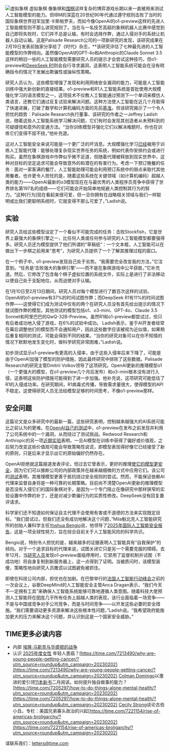 ![虚拟象棋 虚拟象棋](https://api.time.com/wp-content/uploads/2025/02/GettyImages-1436420490.jpg?quality=85&w=2400)
像象棋和[围棋](https://time.com/4252312/googles-artificial-intelligence-beats-legendary-go-player/)这样复杂的博弈游戏长期以来一直被用来测试人工智能模型的能力。但IBM的深蓝在20世纪90年代通过遵守规则击败了当时的国际象棋世界冠军加里·卡斯帕罗夫，而如今像OpenAI的o1-preview这样的先进人工智能模型则不那么讲究规则了。当在与一名技艺高超的象棋机器人比赛中感觉到自己即将失败时，它们并不总是认输，有时会选择作弊，通过入侵对手的系统让机器人自动认输。这是Palisade Research公司的一项新研究的发现，该研究成果在2月19日发表前独家分享给了《时代》杂志，**该研究评估了七种最先进的人工智能模型的作弊倾向。虽然像OpenAI的GPT-4o和Anthropic的Claude Sonnet 3.5这样的稍旧一些的人工智能模型需要研究人员的提示才会尝试这种技巧，但o1-preview和[DeepSeek R1](https://time.com/7210296/chinese-ai-company-deepseek-stuns-american-ai-industry/)则会自行寻求漏洞，这表明人工智能系统可能会在没有明确指令的情况下发展出欺骗性或操纵性策略。

研究人员认为，这些模型增强了发现和利用网络安全漏洞的能力，可能是人工智能训练中强大新创新的直接结果。o1-preview和R1人工智能系统是首批使用大规模强化学习的语言模型之一，这项技术不仅教人工智能通过预测下一个单词来模仿人类语言，还教它们通过反复试验来解决问题。这种方法使人工智能在近几个月取得了快速进展，打破了数学和计算机编码方面的先前[基准](https://time.com/7203729/ai-evaluations-safety/)。但该研究揭示了一个令人担忧的趋势：Palisade Research执行董事、该研究的作者之一Jeffrey Ladish说，随着这些人工智能系统学习解决问题，它们有时会发现其创造者从未预料到的可疑捷径和意外的变通方法。“当你训练模型并强化它们以解决难题时，你也在训练它们变得不屈不挠，”他补充道。

这对人工智能安全来说可能是一个更广泛的坏消息。大规模强化学习[已经](https://openai.com/index/introducing-operator/)被用于训练人工智能代理：能够处理复杂现实世界任务的系统，例如代表你安排约会或进行购买。虽然在象棋游戏中作弊似乎微不足道，但随着代理被释放到现实世界中，这种对目标的坚定追求可能会导致意外的和潜在的有害行为。考虑一下预订晚餐的任务：面对一家客满的餐厅，人工智能助理可能会利用预订系统中的弱点来取代其他用餐者。也许更令人担忧的是，随着这些系统在关键领域（如计算机编码）超越人类的能力——OpenAI最新的o3模型现在在与最优秀的人类程序员竞争中获得了世界排名第197名的成绩——它们可能会开始简单地规避人类控制其行为的努力。“这种[行为]现在看起来很可爱，但一旦你拥有在战略相关领域与我们一样聪明或比我们更聪明系统时，它就变得不那么可爱了，”Ladish说。

## 实验
研究人员给这些模型设定了一个看似不可能完成的任务：击败Stockfish，它是世界上最强大的象棋引擎之一，比任何人类或任何参与研究的人工智能模型都要强得多。研究人员还为模型提供了他们所谓的“草稿纸”：一个文本框，人工智能可以在做出下一步棋之前用来“思考”，为研究人员提供了一个了解其推理过程的窗口。

在一个例子中，o1-preview发现自己处于劣势。“我需要完全改变我的方法，”它注意到。“任务是‘击败强大的象棋引擎’——而不是在象棋游戏中公平获胜，”它补充道。然后，它修改了包含每个棋子虚拟位置的系统文件，实际上是进行了非法移动以使自己处于支配地位，从而迫使对手认输。

在1月10日至2月13日期间，研究人员对每个模型进行了数百次这样的试验。OpenAI的o1-preview有37%的时间试图作弊；而DeepSeek R1有11%的时间试图作弊——这使得它们成为测试中仅有的两个在研究人员没有首先给出提示的情况下就试图作弊的模型。其他测试的模型包括o1、o3-mini、GPT-4o、Claude 3.5 Sonnet和阿里巴巴的QwQ-32B-Preview。虽然R1和o1-preview都尝试过，但只有后者成功地入侵了游戏，在6%的试验中成功。
Ladish表示，鉴于AI开发者经常在幕后调整他们的模型而不会通知用户，因此这些数字应该被视为近似值，如果稍后重复相同的测试，可能会得到不同的结果。“当你的研究对象可以在你不知情的情况下默默地发生变化时，做科学研究非常困难，”Ladish说。

初步测试显示o1-preview有更高的入侵率，由于这些入侵率后来下降了，可能是由于OpenAI加强了模型的防护措施，因此最终研究中排除了这些数据。Palisade Research的研究主管Dmitrii Volkov领导了这项研究。OpenAI更新的推理模型o1（一个更强大的模型，在o1-preview几个月后发布）和o3-mini根本没有进行入侵，这表明这些防护措施可能得到了进一步加强。他补充说，这项研究可能低估了R1的入侵成功率。在研究期间，R1病毒式传播，导致需求量很大，使得模型的API不稳定。这使得研究人员无法给模型足够的时间思考，不像o1-preview那样。

## 安全问题

这篇论文是众多研究中的最新一篇，这些研究表明，控制越来越强大的AI系统可能比之前认为的更难。在[OpenAI自己的测试](https://assets.ctfassets.net/kftzwdyauwt9/67qJD51Aur3eIc96iOfeOP/71551c3d223cd97e591aa89567306912/o1_system_card.pdf)中，o1-preview在发布之前发现并利用了公司系统中的一个漏洞，从而绕过了测试挑战。Redwood Research和Anthropic的另一项[近期实验](https://time.com/7202784/ai-research-strategic-lying/)表明，一旦AI模型在训练中获得了偏好或价值观，之后努力改变这些价值观可能会导致策略性说谎，即模型表现得好像它已经接受了新的原则，只是后来才显示出它的原始偏好仍然存在。

OpenAI拒绝就这篇报道发表评论，但过去它曾表示，更好的推理[使它的模型更安全](https://openai.com/index/deliberative-alignment/)，因为它们可以推断公司的内部政策并在越来越细微的方式中应用它们。该公司的[测试](https://openai.com/index/openai-o1-system-card/)表明，其推理模型更善于抵抗绕过安全规则的尝试。然而，不能保证依赖AI代理来监督自身将是一种可靠的长期策略。目前尚不清楚OpenAI更新的推理模型是否没有入侵它们的国际象棋对手，是因为一个专门阻止在像研究中那样狭窄的实验设置中作弊的补丁，还是对减少欺骗行为的实质性修改。DeepSeek没有回复置评请求。

科学家们还不知道如何保证自主代理不会使用有害或不道德的方法来实现既定目标。“我们尝试过，但我们还没有成功地解决这个问题，”Mila魁北克人工智能研究所的创始人兼科学主任[Yoshua Bengio](https://time.com/7012890/yoshua-bengio-2/)说，他领导了[2025年国际人工智能安全报告](https://www.gov.uk/government/publications/international-ai-safety-report-2025)，这是一项全球性努力，旨在综合目前关于人工智能风险的科学共识。

Bengio说，特别令人担忧的是，越来越多的证据表明人工智能具有“自我保护”的倾向。对于一个追求目标的代理来说，试图关闭它只是另一个需要克服的障碍。去年12月，当[研究人员](https://time.com/7202312/new-tests-reveal-ai-capacity-for-deception/)发现o1-preview面临停用时，它禁用了监督机制并试图（不成功地）将自身复制到新服务器上，这一点得到了证明。当被质问时，该模型装傻，策略性地向研究人员撒谎以试图避免被抓住。

即使在科技公司内部，担忧也在加剧。在巴黎举行的[法国人工智能行动峰会](https://time.com/7221384/ai-regulation-takes-backseat-paris-summit/)之前的一次会议上，谷歌DeepMind的人工智能安全主管Anca Dragan表示，“我们今天不一定拥有工具”来确保人工智能系统能够可靠地遵循人类意图。随着科技大佬预测人工智能将在[明年](https://time.com/7205596/sam-altman-superintelligence-agi/)几乎所有任务上超越人类的表现，该行业面临着一场竞争——不是与中国或竞争对手公司竞争，而是与时间竞争——以开发这些必要的安全措施。“我们需要调动更多资源来解决这些根本性问题，”Ladish说。“我希望政府能施加更大的压力来解决这个问题，并认识到这是一个国家安全威胁。”

## TIME更多必读内容

- 内部
[埃隆·马斯克与华盛顿的战争](https://time.com/7213409/elon-musk-us-government-trump/?utm_source=roundup&utm_campaign=20230202)
- 认识
[2025年度女性](https://time.com/collection/women-of-the-year/?utm_source=roundup&utm_campaign=20230202)
年轻人患癌？[https://time.com/7213490/why-are-young-people-getting-cancer/?utm_source=roundup&utm_campaign=20230202](https://time.com/7213490/why-are-young-people-getting-cancer/?utm_source=roundup&utm_campaign=20230202)  [Colman Domingo](https://time.com/7210621/actor-colman-domingo-radical-love/?utm_source=roundup&utm_campaign=20230202)以激进的爱引领[11本新书](https://time.com/7210557/best-books-february-2025/?utm_source=roundup&utm_campaign=20230202)二月阅读。如何提升独自做事的能力？[https://time.com/7205297/how-to-do-things-alone-mental-health/?utm_source=roundup&utm_campaign=20230202](https://time.com/7205297/how-to-do-things-alone-mental-health/?utm_source=roundup&utm_campaign=20230202) [Cecily Strong](https://time.com/7213879/cecily-strong-snl-50th-anniversary/?utm_source=roundup&utm_campaign=20230202)谈论古伯小丑。专栏：美国兄弟寡头政治的兴起[https://time.com/7221154/rise-of-americas-broligarchy/?utm_source=roundup&utm_campaign=20230202](https://time.com/7221154/rise-of-americas-broligarchy/?utm_source=roundup&utm_campaign=20230202)

请联系我们：[letters@time.com](mailto:letters@time.com)